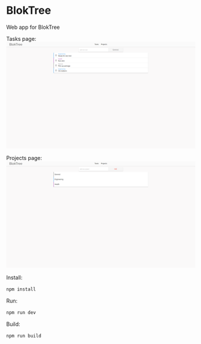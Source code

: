 # BlokTree
Web app for BlokTree

Tasks page:
![alt tag](./readme/tasks.png)

Projects page:
![alt tag](./readme/projects.png)

Install:
``` bash
npm install
```

Run:
``` bash
npm run dev
```

Build:
``` bash
npm run build
```
